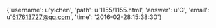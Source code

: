 {'username': u'ylchen', 'path': u'1155/1155.html', 'answer': u'C', 'email': u'617613727@qq.com', 'time': '2016-02-28:15:38:30'}